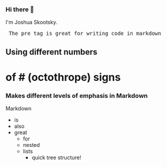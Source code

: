 ### Hi there 👋

I'm Joshua Skootsky.

<pre> The pre tag is great for writing code in markdown
</pre>

## Using different numbers
# of # (octothrope) signs
### Makes different levels of  emphasis in Markdown

Markdown
* is
* also
* great
  * for
  * nested
  * lists
    * quick tree structure!

<!--
**JoshuaSkootsky/JoshuaSkootsky** is a ✨ _special_ ✨ repository because its `README.md` (this file) appears on your GitHub profile.

Here are some ideas to get you started:

- 🔭 I’m currently working on ...
- 🌱 I’m currently learning ...
- 👯 I’m looking to collaborate on ...
- 🤔 I’m looking for help with ...
- 💬 Ask me about ...
- 📫 How to reach me: ...
- 😄 Pronouns: ...
- ⚡ Fun fact: ...
-->
